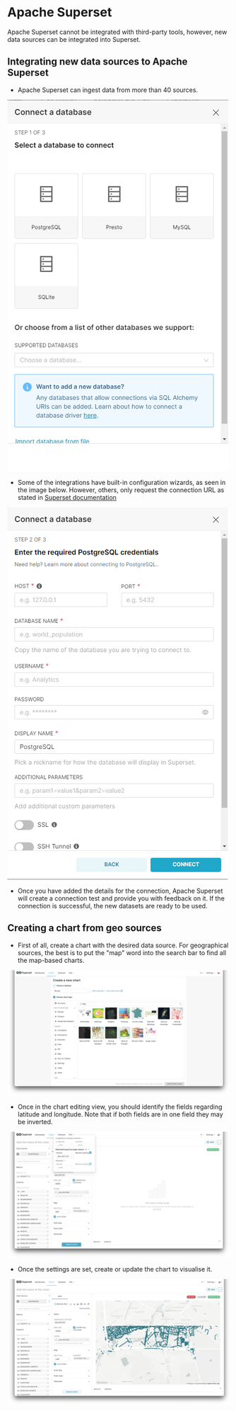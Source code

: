 # Apache Superset

Apache Superset cannot be integrated with third-party tools, however, new data sources can be integrated into Superset.

## Integrating new data sources to Apache Superset

- Apache Superset can ingest data from more than 40 sources. 

![New source](../assets/connect_database.png)

- Some of the integrations have built-in configuration wizards, as seen in the image below. However, others, only request the connection URL as stated in [Superset documentation](https://superset.apache.org/docs/databases/installing-database-drivers#)

![Source importing wizard](../assets/connect_database2.png)

- Once you have added the details for the connection, Apache Superset will create a connection test and provide you with feedback on it. If the connection is successful, the new datasets are ready to be used.

## Creating a chart from geo sources

- First of all, create a chart with the desired data source. For geographical sources, the best is to put the "map" word into the search bar to find all the map-based charts.

![Map charts](../assets/map_charts.png)

- Once in the chart editing view, you should identify the fields regarding latitude and longitude. Note that if both fields are in one field they may be inverted.

![Lat & Long fields](../assets/lat_long.png)

- Once the settings are set, create or update the chart to visualise it.

![Lat & Long fields](../assets/map_done.png)
